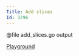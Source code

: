 ```yaml
---
Title: Add slices
Id: 3296
---
```

@file add_slices.go output

[Playground](https://play.golang.org/p/H3EsjlcMu5)

